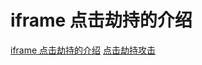 # iframe 点击劫持的介绍

[iframe 点击劫持的介绍](https://javascript.info/clickjacking)
[点击劫持攻击](https://zh.javascript.info/clickjacking)